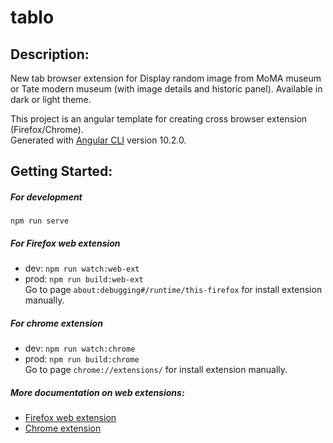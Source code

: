 # tablo

## Description:

New tab browser extension for Display random image from MoMA museum or Tate modern museum (with image details and historic panel). Available in dark or light theme.

This project is an angular template for creating cross browser extension (Firefox/Chrome).  
Generated with [Angular CLI](https://github.com/angular/angular-cli) version 10.2.0.


## Getting Started:

##### For development
```npm run serve```


##### For Firefox web extension
- dev: ```npm run watch:web-ext```
- prod: ```npm run build:web-ext```  
Go to page ```about:debugging#/runtime/this-firefox``` for install extension manually.

##### For chrome extension
- dev: ```npm run watch:chrome```
- prod: ```npm run build:chrome```  
Go to page ```chrome://extensions/``` for install extension manually.

##### More documentation on web extensions:
- [Firefox web extension](https://developer.mozilla.org/fr/docs/Mozilla/Add-ons/WebExtensions)
- [Chrome extension](https://developer.chrome.com/extensions)
